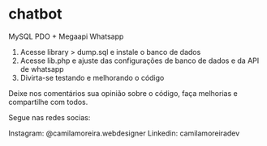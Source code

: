 # chatbot
MySQL PDO + Megaapi Whatsapp

1. Acesse library > dump.sql e instale o banco de dados
2. Acesse lib.php e ajuste das configurações de banco de dados e da API de whatsapp
3. Divirta-se testando e melhorando o código

Deixe nos comentários sua opinião sobre o código, faça melhorias e compartilhe com todos.

Segue nas redes socias:

Instagram: @camilamoreira.webdesigner
Linkedin: camilamoreiradev
